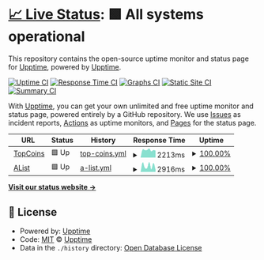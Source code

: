 # [📈 Live Status](https://klentoy.github.io/shipwreck-uptime/): <!--live status--> **🟩 All systems operational**

This repository contains the open-source uptime monitor and status page for [Upptime](https://upptime.js.org), powered by [Upptime](https://github.com/upptime/upptime).

[![Uptime CI](https://github.com/klentoy/shipwreck-uptime/workflows/Uptime%20CI/badge.svg)](https://github.com/klentoy/shipwreck-uptime/actions?query=workflow%3A%22Uptime+CI%22)
[![Response Time CI](https://github.com/klentoy/shipwreck-uptime/workflows/Response%20Time%20CI/badge.svg)](https://github.com/klentoy/shipwreck-uptime/actions?query=workflow%3A%22Response+Time+CI%22)
[![Graphs CI](https://github.com/klentoy/shipwreck-uptime/workflows/Graphs%20CI/badge.svg)](https://github.com/klentoy/shipwreck-uptime/actions?query=workflow%3A%22Graphs+CI%22)
[![Static Site CI](https://github.com/klentoy/shipwreck-uptime/workflows/Static%20Site%20CI/badge.svg)](https://github.com/klentoy/shipwreck-uptime/actions?query=workflow%3A%22Static+Site+CI%22)
[![Summary CI](https://github.com/klentoy/shipwreck-uptime/workflows/Summary%20CI/badge.svg)](https://github.com/klentoy/shipwreck-uptime/actions?query=workflow%3A%22Summary+CI%22)

With [Upptime](https://upptime.js.org), you can get your own unlimited and free uptime monitor and status page, powered entirely by a GitHub repository. We use [Issues](https://github.com/upptime/upptime/issues) as incident reports, [Actions](https://github.com/klentoy/shipwreck-uptime/actions) as uptime monitors, and [Pages](https://klentoy.github.io/shipwreck-uptime/) for the status page.

<!--start: status pages-->
<!-- This summary is generated by Upptime (https://github.com/upptime/upptime) -->
<!-- Do not edit this manually, your changes will be overwritten -->
<!-- prettier-ignore -->
| URL | Status | History | Response Time | Uptime |
| --- | ------ | ------- | ------------- | ------ |
| <img alt="" src="https://favicons.githubusercontent.com/thetopcoins.com" height="13"> [TopCoins](http://thetopcoins.com/) | 🟩 Up | [top-coins.yml](https://github.com/klentoy/shipwreck-uptime/commits/HEAD/history/top-coins.yml) | <details><summary><img alt="Response time graph" src="./graphs/top-coins/response-time-week.png" height="20"> 2213ms</summary><br><a href="https://klentoy.github.io/shipwreck-uptime/history/top-coins"><img alt="Response time 2241" src="https://img.shields.io/endpoint?url=https%3A%2F%2Fraw.githubusercontent.com%2Fklentoy%2Fshipwreck-uptime%2FHEAD%2Fapi%2Ftop-coins%2Fresponse-time.json"></a><br><a href="https://klentoy.github.io/shipwreck-uptime/history/top-coins"><img alt="24-hour response time 2115" src="https://img.shields.io/endpoint?url=https%3A%2F%2Fraw.githubusercontent.com%2Fklentoy%2Fshipwreck-uptime%2FHEAD%2Fapi%2Ftop-coins%2Fresponse-time-day.json"></a><br><a href="https://klentoy.github.io/shipwreck-uptime/history/top-coins"><img alt="7-day response time 2213" src="https://img.shields.io/endpoint?url=https%3A%2F%2Fraw.githubusercontent.com%2Fklentoy%2Fshipwreck-uptime%2FHEAD%2Fapi%2Ftop-coins%2Fresponse-time-week.json"></a><br><a href="https://klentoy.github.io/shipwreck-uptime/history/top-coins"><img alt="30-day response time 2308" src="https://img.shields.io/endpoint?url=https%3A%2F%2Fraw.githubusercontent.com%2Fklentoy%2Fshipwreck-uptime%2FHEAD%2Fapi%2Ftop-coins%2Fresponse-time-month.json"></a><br><a href="https://klentoy.github.io/shipwreck-uptime/history/top-coins"><img alt="1-year response time 2241" src="https://img.shields.io/endpoint?url=https%3A%2F%2Fraw.githubusercontent.com%2Fklentoy%2Fshipwreck-uptime%2FHEAD%2Fapi%2Ftop-coins%2Fresponse-time-year.json"></a></details> | <details><summary><a href="https://klentoy.github.io/shipwreck-uptime/history/top-coins">100.00%</a></summary><a href="https://klentoy.github.io/shipwreck-uptime/history/top-coins"><img alt="All-time uptime 99.96%" src="https://img.shields.io/endpoint?url=https%3A%2F%2Fraw.githubusercontent.com%2Fklentoy%2Fshipwreck-uptime%2FHEAD%2Fapi%2Ftop-coins%2Fuptime.json"></a><br><a href="https://klentoy.github.io/shipwreck-uptime/history/top-coins"><img alt="24-hour uptime 100.00%" src="https://img.shields.io/endpoint?url=https%3A%2F%2Fraw.githubusercontent.com%2Fklentoy%2Fshipwreck-uptime%2FHEAD%2Fapi%2Ftop-coins%2Fuptime-day.json"></a><br><a href="https://klentoy.github.io/shipwreck-uptime/history/top-coins"><img alt="7-day uptime 100.00%" src="https://img.shields.io/endpoint?url=https%3A%2F%2Fraw.githubusercontent.com%2Fklentoy%2Fshipwreck-uptime%2FHEAD%2Fapi%2Ftop-coins%2Fuptime-week.json"></a><br><a href="https://klentoy.github.io/shipwreck-uptime/history/top-coins"><img alt="30-day uptime 99.90%" src="https://img.shields.io/endpoint?url=https%3A%2F%2Fraw.githubusercontent.com%2Fklentoy%2Fshipwreck-uptime%2FHEAD%2Fapi%2Ftop-coins%2Fuptime-month.json"></a><br><a href="https://klentoy.github.io/shipwreck-uptime/history/top-coins"><img alt="1-year uptime 99.96%" src="https://img.shields.io/endpoint?url=https%3A%2F%2Fraw.githubusercontent.com%2Fklentoy%2Fshipwreck-uptime%2FHEAD%2Fapi%2Ftop-coins%2Fuptime-year.json"></a></details>
| <img alt="" src="https://favicons.githubusercontent.com/alistpropertygroup.com.au" height="13"> [AList](http://alistpropertygroup.com.au/) | 🟩 Up | [a-list.yml](https://github.com/klentoy/shipwreck-uptime/commits/HEAD/history/a-list.yml) | <details><summary><img alt="Response time graph" src="./graphs/a-list/response-time-week.png" height="20"> 2916ms</summary><br><a href="https://klentoy.github.io/shipwreck-uptime/history/a-list"><img alt="Response time 3785" src="https://img.shields.io/endpoint?url=https%3A%2F%2Fraw.githubusercontent.com%2Fklentoy%2Fshipwreck-uptime%2FHEAD%2Fapi%2Fa-list%2Fresponse-time.json"></a><br><a href="https://klentoy.github.io/shipwreck-uptime/history/a-list"><img alt="24-hour response time 2404" src="https://img.shields.io/endpoint?url=https%3A%2F%2Fraw.githubusercontent.com%2Fklentoy%2Fshipwreck-uptime%2FHEAD%2Fapi%2Fa-list%2Fresponse-time-day.json"></a><br><a href="https://klentoy.github.io/shipwreck-uptime/history/a-list"><img alt="7-day response time 2916" src="https://img.shields.io/endpoint?url=https%3A%2F%2Fraw.githubusercontent.com%2Fklentoy%2Fshipwreck-uptime%2FHEAD%2Fapi%2Fa-list%2Fresponse-time-week.json"></a><br><a href="https://klentoy.github.io/shipwreck-uptime/history/a-list"><img alt="30-day response time 4569" src="https://img.shields.io/endpoint?url=https%3A%2F%2Fraw.githubusercontent.com%2Fklentoy%2Fshipwreck-uptime%2FHEAD%2Fapi%2Fa-list%2Fresponse-time-month.json"></a><br><a href="https://klentoy.github.io/shipwreck-uptime/history/a-list"><img alt="1-year response time 3785" src="https://img.shields.io/endpoint?url=https%3A%2F%2Fraw.githubusercontent.com%2Fklentoy%2Fshipwreck-uptime%2FHEAD%2Fapi%2Fa-list%2Fresponse-time-year.json"></a></details> | <details><summary><a href="https://klentoy.github.io/shipwreck-uptime/history/a-list">100.00%</a></summary><a href="https://klentoy.github.io/shipwreck-uptime/history/a-list"><img alt="All-time uptime 99.98%" src="https://img.shields.io/endpoint?url=https%3A%2F%2Fraw.githubusercontent.com%2Fklentoy%2Fshipwreck-uptime%2FHEAD%2Fapi%2Fa-list%2Fuptime.json"></a><br><a href="https://klentoy.github.io/shipwreck-uptime/history/a-list"><img alt="24-hour uptime 100.00%" src="https://img.shields.io/endpoint?url=https%3A%2F%2Fraw.githubusercontent.com%2Fklentoy%2Fshipwreck-uptime%2FHEAD%2Fapi%2Fa-list%2Fuptime-day.json"></a><br><a href="https://klentoy.github.io/shipwreck-uptime/history/a-list"><img alt="7-day uptime 100.00%" src="https://img.shields.io/endpoint?url=https%3A%2F%2Fraw.githubusercontent.com%2Fklentoy%2Fshipwreck-uptime%2FHEAD%2Fapi%2Fa-list%2Fuptime-week.json"></a><br><a href="https://klentoy.github.io/shipwreck-uptime/history/a-list"><img alt="30-day uptime 100.00%" src="https://img.shields.io/endpoint?url=https%3A%2F%2Fraw.githubusercontent.com%2Fklentoy%2Fshipwreck-uptime%2FHEAD%2Fapi%2Fa-list%2Fuptime-month.json"></a><br><a href="https://klentoy.github.io/shipwreck-uptime/history/a-list"><img alt="1-year uptime 99.98%" src="https://img.shields.io/endpoint?url=https%3A%2F%2Fraw.githubusercontent.com%2Fklentoy%2Fshipwreck-uptime%2FHEAD%2Fapi%2Fa-list%2Fuptime-year.json"></a></details>

<!--end: status pages-->

[**Visit our status website →**](https://klentoy.github.io/shipwreck-uptime/)

## 📄 License

- Powered by: [Upptime](https://github.com/upptime/upptime)
- Code: [MIT](./LICENSE) © [Upptime](https://upptime.js.org)
- Data in the `./history` directory: [Open Database License](https://opendatacommons.org/licenses/odbl/1-0/)
